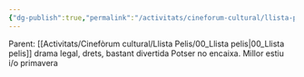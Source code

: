 ```yaml
---
{"dg-publish":true,"permalink":"/activitats/cineforum-cultural/llista-pelis/009-mi-primo-vinny/"}
---
```


Parent: [[Activitats/Cinefòrum cultural/Llista Pelis/00_Llista pelis\|00_Llista pelis]]
	drama legal, drets, bastant divertida
	Potser no encaixa. Millor estiu i/o primavera